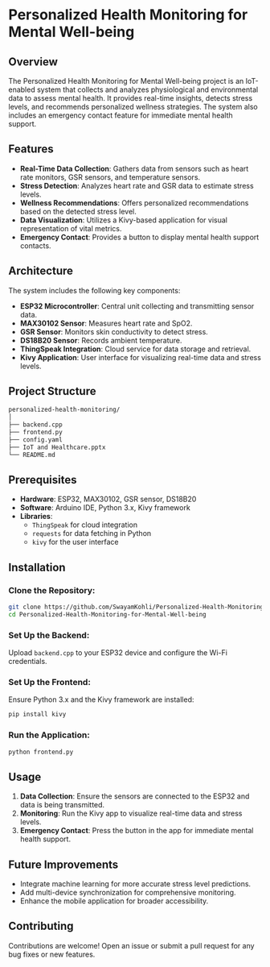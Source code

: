 # Personalized Health Monitoring for Mental Well-being

## Overview
The Personalized Health Monitoring for Mental Well-being project is an IoT-enabled system that collects and analyzes physiological and environmental data to assess mental health. It provides real-time insights, detects stress levels, and recommends personalized wellness strategies. The system also includes an emergency contact feature for immediate mental health support.

## Features
- **Real-Time Data Collection**: Gathers data from sensors such as heart rate monitors, GSR sensors, and temperature sensors.
- **Stress Detection**: Analyzes heart rate and GSR data to estimate stress levels.
- **Wellness Recommendations**: Offers personalized recommendations based on the detected stress level.
- **Data Visualization**: Utilizes a Kivy-based application for visual representation of vital metrics.
- **Emergency Contact**: Provides a button to display mental health support contacts.

## Architecture
The system includes the following key components:
- **ESP32 Microcontroller**: Central unit collecting and transmitting sensor data.
- **MAX30102 Sensor**: Measures heart rate and SpO2.
- **GSR Sensor**: Monitors skin conductivity to detect stress.
- **DS18B20 Sensor**: Records ambient temperature.
- **ThingSpeak Integration**: Cloud service for data storage and retrieval.
- **Kivy Application**: User interface for visualizing real-time data and stress levels.

## Project Structure
```bash
personalized-health-monitoring/
│
├── backend.cpp
├── frontend.py
├── config.yaml
├── IoT and Healthcare.pptx
└── README.md
```

## Prerequisites
- **Hardware**: ESP32, MAX30102, GSR sensor, DS18B20
- **Software**: Arduino IDE, Python 3.x, Kivy framework
- **Libraries**:
  - `ThingSpeak` for cloud integration
  - `requests` for data fetching in Python
  - `kivy` for the user interface

## Installation
### Clone the Repository:
```bash
git clone https://github.com/SwayamKohli/Personalized-Health-Monitoring-for-Mental-Well-being.git
cd Personalized-Health-Monitoring-for-Mental-Well-being
```

### Set Up the Backend:
Upload `backend.cpp` to your ESP32 device and configure the Wi-Fi credentials.

### Set Up the Frontend:
Ensure Python 3.x and the Kivy framework are installed:
```bash
pip install kivy
```

### Run the Application:
```bash
python frontend.py
```

## Usage
1. **Data Collection**: Ensure the sensors are connected to the ESP32 and data is being transmitted.
2. **Monitoring**: Run the Kivy app to visualize real-time data and stress levels.
3. **Emergency Contact**: Press the button in the app for immediate mental health support.

## Future Improvements
- Integrate machine learning for more accurate stress level predictions.
- Add multi-device synchronization for comprehensive monitoring.
- Enhance the mobile application for broader accessibility.

## Contributing
Contributions are welcome! Open an issue or submit a pull request for any bug fixes or new features.
